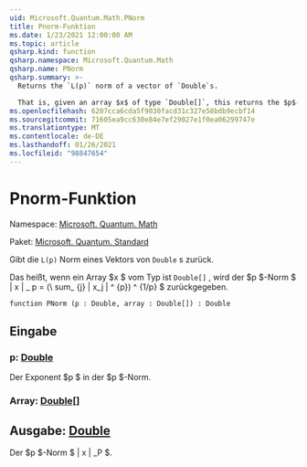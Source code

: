 ```yaml
---
uid: Microsoft.Quantum.Math.PNorm
title: Pnorm-Funktion
ms.date: 1/23/2021 12:00:00 AM
ms.topic: article
qsharp.kind: function
qsharp.namespace: Microsoft.Quantum.Math
qsharp.name: PNorm
qsharp.summary: >-
  Returns the `L(p)` norm of a vector of `Double`s.

  That is, given an array $x$ of type `Double[]`, this returns the $p$-norm $\|x\|\_p= (\sum_{j}|x_j|^{p})^{1/p}$.
ms.openlocfilehash: 6207cca6cda5f9030facd31c327e58bdb9ecbf14
ms.sourcegitcommit: 71605ea9cc630e84e7ef29027e1f0ea06299747e
ms.translationtype: MT
ms.contentlocale: de-DE
ms.lasthandoff: 01/26/2021
ms.locfileid: "98847654"
---
```

# <a name="pnorm-function"></a>Pnorm-Funktion

Namespace: [Microsoft. Quantum. Math](xref:Microsoft.Quantum.Math)

Paket: [Microsoft. Quantum. Standard](https://nuget.org/packages/Microsoft.Quantum.Standard)


Gibt die `L(p)` Norm eines Vektors von `Double` s zurück.

Das heißt, wenn ein Array $x $ vom Typ ist `Double[]` , wird der $p $-Norm $ \| x \| \_ p = (\ sum_ {j} | x_j | ^ {p}) ^ {1/p} $ zurückgegeben.

```qsharp
function PNorm (p : Double, array : Double[]) : Double
```


## <a name="input"></a>Eingabe

### <a name="p--double"></a>p: [Double](xref:microsoft.quantum.lang-ref.double)

Der Exponent $p $ in der $p $-Norm.


### <a name="array--double"></a>Array: [Double](xref:microsoft.quantum.lang-ref.double)[]





## <a name="output--double"></a>Ausgabe: [Double](xref:microsoft.quantum.lang-ref.double)

Der $p $-Norm $ \| x \| _P $.